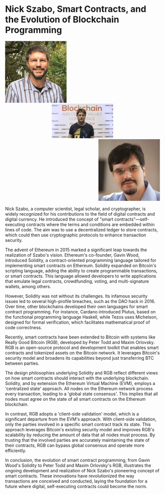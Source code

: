 # Nick Szabo, Smart Contracts, and the Evolution of Blockchain Programming

<div>
<div align="left">
  <img style="width:200px" src="./Szabo.png">
  </img>
</div>
<div align="center">
  <img style="width:200px" src="./todd.jpeg">
  </img>
</div>
<div align="right">
  <img style="width:200px" src="./orlovsky.jpeg">
  </img>
</div>
<div/>

Nick Szabo, a computer scientist, legal scholar, and cryptographer, is widely recognized for his contributions to the field of digital contracts and digital currency. He introduced the concept of "smart contracts"—self-executing contracts where the terms and conditions are embedded within lines of code. The aim was to use a decentralized ledger to store contracts, which could then use cryptographic protocols to enhance transaction security.

The advent of Ethereum in 2015 marked a significant leap towards the realization of Szabo's vision. Ethereum's co-founder, Gavin Wood, introduced Solidity, a contract-oriented programming language tailored for implementing smart contracts on Ethereum. Solidity expanded on Bitcoin's scripting language, adding the ability to create programmable transactions, or smart contracts. This language allowed developers to write applications that emulate legal contracts, crowdfunding, voting, and multi-signature wallets, among others.

However, Solidity was not without its challenges. Its infamous security issues led to several high-profile breaches, such as the DAO hack in 2016. Over time, other blockchains developed their own languages for smart contract programming. For instance, Cardano introduced Plutus, based on the functional programming language Haskell, while Tezos uses Michelson, designed for formal verification, which facilitates mathematical proof of code correctness.

Recently, smart contracts have been extended to Bitcoin with systems like Really Good Bitcoin (RGB), developed by Peter Todd and Maxim Orlovsky. RGB is an open-source protocol and development toolkit that enables smart contracts and tokenized assets on the Bitcoin network. It leverages Bitcoin's security model and broadens its capabilities beyond just transferring BTC between parties.

The design philosophies underlying Solidity and RGB reflect different views on how smart contracts should interact with the underlying blockchain. Solidity, and by extension the Ethereum Virtual Machine (EVM), employs a 'centralized state' approach. All nodes on the Ethereum network process every transaction, leading to a 'global state consensus'. This implies that all nodes must agree on the state of all smart contracts on the Ethereum blockchain.

In contrast, RGB adopts a 'client-side validation' model, which is a significant departure from the EVM's approach. With client-side validation, only the parties involved in a specific smart contract track its state. This approach leverages Bitcoin's existing security model and improves RGB's scalability by reducing the amount of data that all nodes must process. By trusting that the involved parties are accurately maintaining the state of their contracts, RGB can bypass global consensus and operate more efficiently.

In conclusion, the evolution of smart contract programming, from Gavin Wood's Solidity to Peter Todd and Maxim Orlovsky's RGB, illustrates the ongoing development and realization of Nick Szabo's pioneering concept of smart contracts. These innovations have revolutionized the way transactions are conceived and conducted, laying the foundation for a future where digital, self-executing contracts could become the norm.
